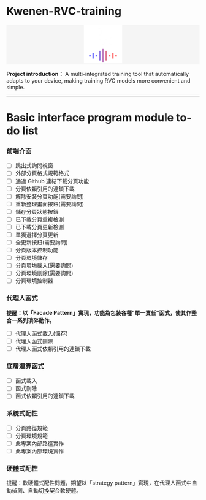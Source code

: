 # Kwenen-RVC-training

<div align="center">
  <div style="background-color: #f5f5f5;">
    <img src="https://github.com/FlyDogDaDa/Kwenen-RVC-training/blob/6c459edee03137a68d0bfbb3deba28ec5940d031/WebUI/Kwenen-RVC-training_Icon.png" height="100px" width="100px" />
  </div>
</div>

**Project introduction：**
A multi-integrated training tool that automatically adapts to your device, making training RVC models more convenient and simple.

---

# Basic interface program module to-do list

### 前端介面

- [ ] 跳出式詢問視窗
- [ ] 外部分頁格式規範格式
- [ ] 通過 Github 連結下載分頁功能
- [ ] 分頁依賴引用的連鎖下載
- [ ] 解除安裝分頁功能(需要詢問)
- [ ] 重新整理畫面按鈕(需要詢問)
- [ ] 儲存分頁狀態按鈕
- [ ] 已下載分頁重複檢測
- [ ] 已下載分頁更新檢測
- [ ] 單獨選擇分頁更新
- [ ] 全更新按鈕(需要詢問)
- [ ] 分頁版本控制功能
- [ ] 分頁環境儲存
- [ ] 分頁環境載入(需要詢問)
- [ ] 分頁環境刪除(需要詢問)
- [ ] 分頁環境控制器

### 代理人函式

**提醒：以「Facade Pattern」實現，功能為包裝各種"單一責任"函式，使其作整合一系列瑣碎動作。**

- [ ] 代理人函式載入(儲存)
- [ ] 代理人函式刪除
- [ ] 代理人函式依賴引用的連鎖下載

### 底層運算函式

- [ ] 函式載入
- [ ] 函式刪除
- [ ] 函式依賴引用的連鎖下載

### 系統式配性

- [ ] 分頁路徑規範
- [ ] 分頁環境規範
- [ ] 此專案內部路徑實作
- [ ] 此專案內部環境實作

### 硬體式配性

提醒：軟硬體式配性問題，期望以「strategy pattern」實現，在代理人函式中自動偵測、自動切換契合軟硬體。
